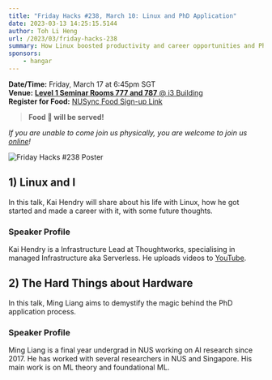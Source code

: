 ```yaml
---
title: "Friday Hacks #238, March 10: Linux and PhD Application"
date: 2023-03-13 14:25:15.5144
author: Toh Li Heng
url: /2023/03/friday-hacks-238
summary: How Linux boosted productivity and career opportunities and PhD applications
sponsors:
    - hangar
---
```


**Date/Time:** Friday, March 17 at 6:45pm SGT<br />
**Venue:** [**Level 1 Seminar Rooms 777 and 787** @ i3 Building](https://goo.gl/maps/aUMwWptKFsajR93b9)<br />
**Register for Food:** [NUSync Food Sign-up Link](https://hckr.cc/fh2223s2-w9)<br />

> **Food 🍕 will be served!**

_If you are unable to come join us physically, you are welcome to join us [online](https://hckr.cc/fhzoom)!_

<img src="/img/2023/fh/238.jpg" alt="Friday Hacks #238 Poster" /><br />

## 1) Linux and I

In this talk, Kai Hendry will share about his life with Linux, how he got started and made a career with it, with some future thoughts.

### Speaker Profile

Kai Hendry is a Infrastructure Lead at Thoughtworks, specialising in managed Infrastructure aka Serverless. He uploads videos to [YouTube](https://www.youtube.com/user/kaihendry).

## 2) The Hard Things about Hardware

In this talk, Ming Liang aims to demystify the magic behind the PhD application process.

### Speaker Profile

Ming Liang is a final year undergrad in NUS working on AI research since 2017. He has worked with several researchers in NUS and Singapore. His main work is on ML theory and foundational ML.

